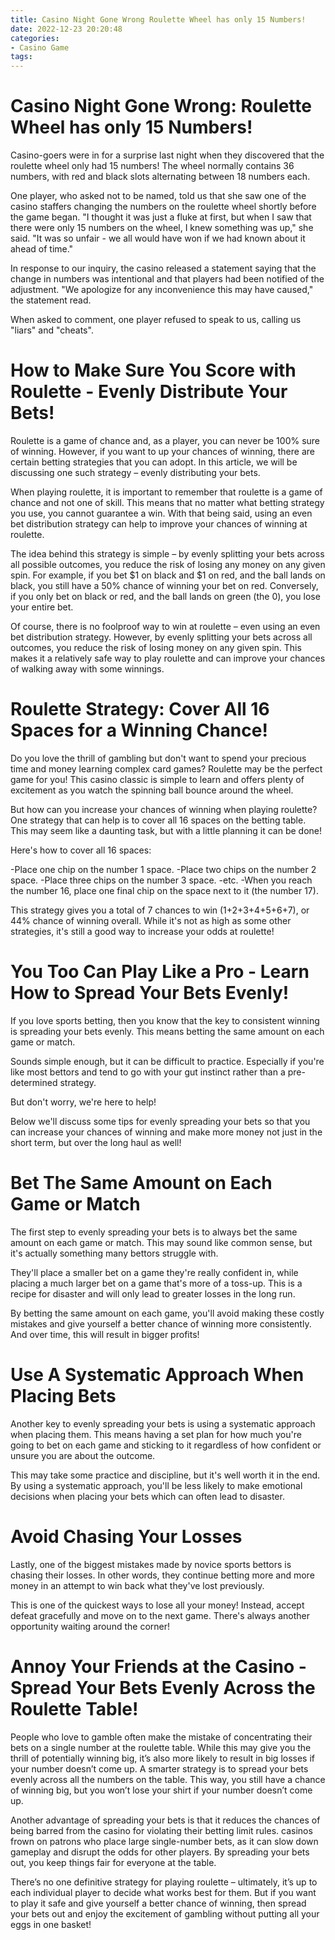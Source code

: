 ```yaml
---
title: Casino Night Gone Wrong Roulette Wheel has only 15 Numbers!
date: 2022-12-23 20:20:48
categories:
- Casino Game
tags:
---
```



#  Casino Night Gone Wrong: Roulette Wheel has only 15 Numbers!

Casino-goers were in for a surprise last night when they discovered that the roulette wheel only had 15 numbers! The wheel normally contains 36 numbers, with red and black slots alternating between 18 numbers each.

One player, who asked not to be named, told us that she saw one of the casino staffers changing the numbers on the roulette wheel shortly before the game began. "I thought it was just a fluke at first, but when I saw that there were only 15 numbers on the wheel, I knew something was up," she said. "It was so unfair - we all would have won if we had known about it ahead of time."

In response to our inquiry, the casino released a statement saying that the change in numbers was intentional and that players had been notified of the adjustment. "We apologize for any inconvenience this may have caused," the statement read.

When asked to comment, one player refused to speak to us, calling us "liars" and "cheats".

#  How to Make Sure You Score with Roulette - Evenly Distribute Your Bets!

Roulette is a game of chance and, as a player, you can never be 100% sure of winning. However, if you want to up your chances of winning, there are certain betting strategies that you can adopt. In this article, we will be discussing one such strategy – evenly distributing your bets.

When playing roulette, it is important to remember that roulette is a game of chance and not one of skill. This means that no matter what betting strategy you use, you cannot guarantee a win. With that being said, using an even bet distribution strategy can help to improve your chances of winning at roulette.

The idea behind this strategy is simple – by evenly splitting your bets across all possible outcomes, you reduce the risk of losing any money on any given spin. For example, if you bet $1 on black and $1 on red, and the ball lands on black, you still have a 50% chance of winning your bet on red. Conversely, if you only bet on black or red, and the ball lands on green (the 0), you lose your entire bet.

Of course, there is no foolproof way to win at roulette – even using an even bet distribution strategy. However, by evenly splitting your bets across all outcomes, you reduce the risk of losing money on any given spin. This makes it a relatively safe way to play roulette and can improve your chances of walking away with some winnings.

#  Roulette Strategy: Cover All 16 Spaces for a Winning Chance!

Do you love the thrill of gambling but don't want to spend your precious time and money learning complex card games? Roulette may be the perfect game for you! This casino classic is simple to learn and offers plenty of excitement as you watch the spinning ball bounce around the wheel.

But how can you increase your chances of winning when playing roulette? One strategy that can help is to cover all 16 spaces on the betting table. This may seem like a daunting task, but with a little planning it can be done!

Here's how to cover all 16 spaces:

-Place one chip on the number 1 space.
-Place two chips on the number 2 space.
-Place three chips on the number 3 space.
-etc.
-When you reach the number 16, place one final chip on the space next to it (the number 17).

This strategy gives you a total of 7 chances to win (1+2+3+4+5+6+7), or 44% chance of winning overall. While it's not as high as some other strategies, it's still a good way to increase your odds at roulette!

#  You Too Can Play Like a Pro - Learn How to Spread Your Bets Evenly!

If you love sports betting, then you know that the key to consistent winning is spreading your bets evenly. This means betting the same amount on each game or match.

Sounds simple enough, but it can be difficult to practice. Especially if you're like most bettors and tend to go with your gut instinct rather than a pre-determined strategy.

But don't worry, we're here to help!

Below we'll discuss some tips for evenly spreading your bets so that you can increase your chances of winning and make more money not just in the short term, but over the long haul as well!

# Bet The Same Amount on Each Game or Match

The first step to evenly spreading your bets is to always bet the same amount on each game or match. This may sound like common sense, but it's actually something many bettors struggle with.

They'll place a smaller bet on a game they're really confident in, while placing a much larger bet on a game that's more of a toss-up. This is a recipe for disaster and will only lead to greater losses in the long run.

By betting the same amount on each game, you'll avoid making these costly mistakes and give yourself a better chance of winning more consistently. And over time, this will result in bigger profits!

# Use A Systematic Approach When Placing Bets

Another key to evenly spreading your bets is using a systematic approach when placing them. This means having a set plan for how much you're going to bet on each game and sticking to it regardless of how confident or unsure you are about the outcome.

This may take some practice and discipline, but it's well worth it in the end. By using a systematic approach, you'll be less likely to make emotional decisions when placing your bets which can often lead to disaster.

# Avoid Chasing Your Losses

 Lastly, one of the biggest mistakes made by novice sports bettors is chasing their losses. In other words, they continue betting more and more money in an attempt to win back what they've lost previously.


This is one of the quickest ways to lose all your money! Instead, accept defeat gracefully and move on to the next game. There's always another opportunity waiting around the corner!

#  Annoy Your Friends at the Casino - Spread Your Bets Evenly Across the Roulette Table!

People who love to gamble often make the mistake of concentrating their bets on a single number at the roulette table. While this may give you the thrill of potentially winning big, it’s also more likely to result in big losses if your number doesn’t come up. A smarter strategy is to spread your bets evenly across all the numbers on the table. This way, you still have a chance of winning big, but you won’t lose your shirt if your number doesn’t come up.

Another advantage of spreading your bets is that it reduces the chances of being barred from the casino for violating their betting limit rules. casinos frown on patrons who place large single-number bets, as it can slow down gameplay and disrupt the odds for other players. By spreading your bets out, you keep things fair for everyone at the table.

There’s no one definitive strategy for playing roulette – ultimately, it’s up to each individual player to decide what works best for them. But if you want to play it safe and give yourself a better chance of winning, then spread your bets out and enjoy the excitement of gambling without putting all your eggs in one basket!